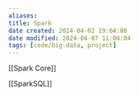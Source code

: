 ```yaml
---
aliases: 
title: Spark
date created: 2024-04-02 19:04:00
date modified: 2024-04-07 11:04:04
tags: [code/big-data, project]
---
```

[[Spark Core]]

[[SparkSQL]]